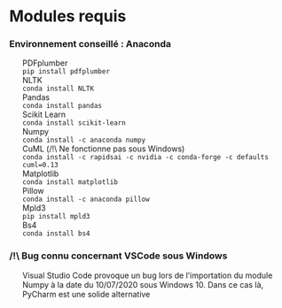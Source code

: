 # Modules requis

<h3>Environnement conseillé : Anaconda</h3>

<ul style="list-style: none;">
    <li>PDFplumber</li>
    <code>pip install pdfplumber</code>
    <li></li>
    <li>NLTK</li>
    <code>conda install NLTK</code>
    <li></li>
    <li>Pandas</li>
    <code>conda install pandas</code>
    <li></li>
    <li>Scikit Learn</li>
    <code>conda install scikit-learn</code>
    <li></li>
    <li>Numpy</li>
    <code>conda install -c anaconda numpy</code>      
    <li></li>
    <li>CuML  (/!\ Ne fonctionne pas sous Windows)</li>
    <code>conda install -c rapidsai -c nvidia -c conda-forge -c defaults cuml=0.13</code>
    <li></li>
    <li>Matplotlib</li>
    <code>conda install matplotlib</code>      
    <li></li>
    <li>Pillow</li>
    <code>conda install -c anaconda pillow</code>      
    <li></li>
    <li>Mpld3</li>
    <code>pip install mpld3</code>
    <li></li>
    <li>Bs4</li>
    <code>conda install bs4</code>
</ul>

<h3>/!\ Bug connu concernant VSCode sous Windows</h3>

<ul style="list-style: none;">
  <li>Visual Studio Code provoque un bug lors de
l’importation du module Numpy à la date du 10/07/2020 sous Windows 10. Dans ce cas là, PyCharm est une solide alternative</li>
</ul>